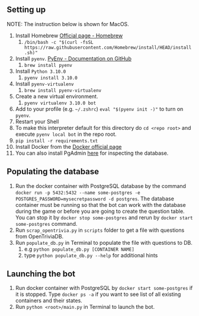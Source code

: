 
## Setting up


NOTE: The instruction below is shown for MacOS.
1. Install Homebrew [Official page - Homebrew](https://brew.sh/)
   1. `/bin/bash -c "$(curl -fsSL https://raw.githubusercontent.com/Homebrew/install/HEAD/install.sh)"`
2. Install `pyenv`. [PyEnv - Documentation on GitHub](https://github.com/pyenv/pyenv)
   1. `brew install pyenv`
3. Install `Python 3.10.0`
   1. `pyenv install 3.10.0`
4. Install `pyenv-virtualenv`
   1. `brew install pyenv-virtualenv`
5. Create a new virtual environment.
   1. `pyenv virtualenv 3.10.0 bot`
6. Add to your profile (e.g. `~/.zshrc`) `eval "$(pyenv init -)"` to turn on `pyenv`.
7. Restart your Shell
8. To make this interpreter default for this directory do `cd <repo root>` and execute `pyenv local bot` in the repo root.
9. `pip install -r requirements.txt`
10. Install Docker from the [Docker official page](https://www.docker.com/)
11. You can also install PgAdmin [here](https://www.postgresql.org/ftp/pgadmin/pgadmin4/) for inspecting the database.


## Populating the database


1. Run the docker container with PostgreSQL database by the command `docker run -p 5432:5432 --name some-postgres -e POSTGRES_PASSWORD=mysecretpassword -d postgres`. The database container must be running so that the bot can work with the database during the game or before you are going to create the question table. You can stop it by `docker stop some-postgres` and rerun by `docker start some-postgres` command.
2. Run `scrap_opentrivia.py` in `scripts` folder to get a file with questions from OpenTriviaDB.
3. Run `populate_db.py` in Terminal to populate the file with questions to DB.
   1. e.g `python populate_db.py [CONTAINER NAME]`
   2. type `python populate_db.py --help` for additional hints


## Launching the bot


1. Run docker container with PostgreSQL by `docker start some-postgres` if it is stopped. Type `docker ps -a` if you want to see list of all existing containers and their states.   
2. Run `python <root>/main.py` in Terminal to launch the bot. 
